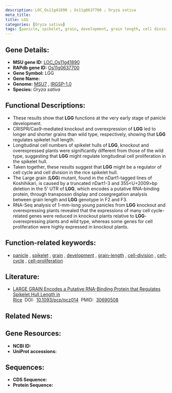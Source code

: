 ```yaml
---
description: LOC_Os11g41890 ; Os11g0637700 ; Oryza sativa
meta_title:
title: LGG
categories: [Oryza sativa]
tags: [panicle, spikelet, grain, development, grain length, cell division, cell cycle, cell proliferation]
---
```


## Gene Details:
- **MSU gene ID:** [LOC_Os11g41890](http://rice.uga.edu/cgi-bin/ORF_infopage.cgi?orf=LOC_Os11g41890)  
- **RAPdb gene ID:** [Os11g0637700](https://rapdb.dna.affrc.go.jp/locus/?name=Os11g0637700)  
- **Gene Symbol:** LGG
- **Gene Name:**
- **Genome:**  [MSU7](http://rice.uga.edu/)&nbsp;,&nbsp;[IRGSP-1.0](https://rapdb.dna.affrc.go.jp/download/irgsp1.html)
- **Species:** *Oryza sativa*

## Functional Descriptions:
   - These results show that **LGG** functions at the very early stage of panicle development.
   - CRISPR/Cas9-mediated knockout and overexpression of **LGG** led to longer and shorter grains than wild type, respectively, showing that **LGG** regulates spikelet hull length.
   - Longitudinal cell numbers of spikelet hulls of **LGG**, knockout and overexpressed plants were significantly different from those of the wild type, suggesting that **LGG** might regulate longitudinal cell proliferation in the spikelet hull.
   - Taken together, these results suggest that **LGG** might be a regulator of cell cycle and cell division in the rice spikelet hull.
   - The Large grain (**LGG**) mutant, found in the nDart1-tagged lines of Koshihikari, is caused by a truncated nDart1-3 and 355<U+2009>bp deletion in the 5' UTR of **LGG**, which encodes a putative RNA-binding protein, through transposon display and cosegregation analysis between grain length and **LGG** genotype in F2 and F3.
   - RNA-Seq analysis of 1-mm-long young panicles from **LGG** knockout and overexpressing plants revealed that the expressions of many cell cycle-related genes were reduced in knockout plants relative to **LGG**-overexpressing plants and wild type, whereas some genes for cell proliferation were highly expressed in knockout plants.

## Function-related keywords:
   - [panicle](/tags/panicle/)&nbsp;,&nbsp;[spikelet](/tags/spikelet/)&nbsp;,&nbsp;[grain](/tags/grain/)&nbsp;,&nbsp;[development](/tags/development/)&nbsp;,&nbsp;[grain-length](/tags/grain-length/)&nbsp;,&nbsp;[cell-division](/tags/cell-division/)&nbsp;,&nbsp;[cell-cycle](/tags/cell-cycle/)&nbsp;,&nbsp;[cell-proliferation](/tags/cell-proliferation/)

## Literature:
   - [LARGE GRAIN Encodes a Putative RNA-Binding Protein that Regulates Spikelet Hull Length in Rice](https://www.doi.org/10.1093/pcp/pcz014)&nbsp;&nbsp;DOI:&nbsp;&nbsp;[10.1093/pcp/pcz014](https://www.doi.org/10.1093/pcp/pcz014)&nbsp;&nbsp;PMID:&nbsp;&nbsp;[30690508](https://pubmed.ncbi.nlm.nih.gov/30690508/)

## Related News:

## Gene Resources:
- **NCBI ID:**  []()
- **UniProt accessions:** [](https://www.uniprot.org/uniprotkb//entry)

## Sequences:
- **CDS Sequence:**
- **Protein Sequence:**
